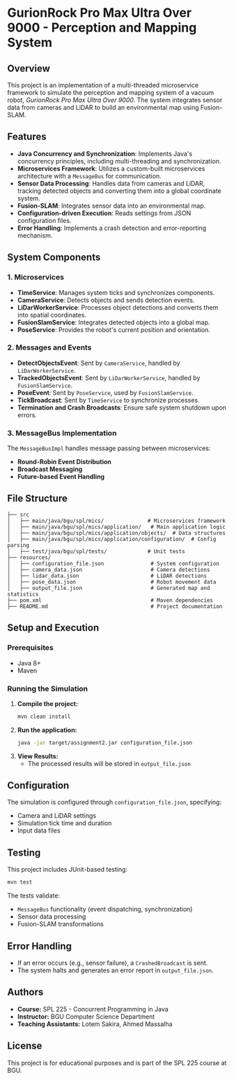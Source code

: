 # GurionRock Pro Max Ultra Over 9000 - Perception and Mapping System

## Overview
This project is an implementation of a multi-threaded microservice framework to simulate the perception and mapping system of a vacuum robot, *GurionRock Pro Max Ultra Over 9000*. The system integrates sensor data from cameras and LiDAR to build an environmental map using Fusion-SLAM.

## Features
- **Java Concurrency and Synchronization**: Implements Java's concurrency principles, including multi-threading and synchronization.
- **Microservices Framework**: Utilizes a custom-built microservices architecture with a `MessageBus` for communication.
- **Sensor Data Processing**: Handles data from cameras and LiDAR, tracking detected objects and converting them into a global coordinate system.
- **Fusion-SLAM**: Integrates sensor data into an environmental map.
- **Configuration-driven Execution**: Reads settings from JSON configuration files.
- **Error Handling**: Implements a crash detection and error-reporting mechanism.

## System Components
### 1. **Microservices**
- **TimeService**: Manages system ticks and synchronizes components.
- **CameraService**: Detects objects and sends detection events.
- **LiDarWorkerService**: Processes object detections and converts them into spatial coordinates.
- **FusionSlamService**: Integrates detected objects into a global map.
- **PoseService**: Provides the robot's current position and orientation.

### 2. **Messages and Events**
- **DetectObjectsEvent**: Sent by `CameraService`, handled by `LiDarWorkerService`.
- **TrackedObjectsEvent**: Sent by `LiDarWorkerService`, handled by `FusionSlamService`.
- **PoseEvent**: Sent by `PoseService`, used by `FusionSlamService`.
- **TickBroadcast**: Sent by `TimeService` to synchronize processes.
- **Termination and Crash Broadcasts**: Ensure safe system shutdown upon errors.

### 3. **MessageBus Implementation**
The `MessageBusImpl` handles message passing between microservices:
- **Round-Robin Event Distribution**
- **Broadcast Messaging**
- **Future-based Event Handling**

## File Structure
```
├── src
│   ├── main/java/bgu/spl/mics/              # Microservices framework
│   ├── main/java/bgu/spl/mics/application/   # Main application logic
│   ├── main/java/bgu/spl/mics/application/objects/  # Data structures
│   ├── main/java/bgu/spl/mics/application/configuration/  # Config parsing
│   ├── test/java/bgu/spl/tests/             # Unit tests
├── resources/
│   ├── configuration_file.json               # System configuration
│   ├── camera_data.json                      # Camera detections
│   ├── lidar_data.json                       # LiDAR detections
│   ├── pose_data.json                        # Robot movement data
│   ├── output_file.json                      # Generated map and statistics
├── pom.xml                                   # Maven dependencies
├── README.md                                 # Project documentation
```

## Setup and Execution
### Prerequisites
- Java 8+
- Maven

### Running the Simulation
1. **Compile the project:**
   ```sh
   mvn clean install
   ```
2. **Run the application:**
   ```sh
   java -jar target/assignment2.jar configuration_file.json
   ```
3. **View Results:**
   - The processed results will be stored in `output_file.json`

## Configuration
The simulation is configured through `configuration_file.json`, specifying:
- Camera and LiDAR settings
- Simulation tick time and duration
- Input data files

## Testing
This project includes JUnit-based testing:
```sh
mvn test
```
The tests validate:
- `MessageBus` functionality (event dispatching, synchronization)
- Sensor data processing
- Fusion-SLAM transformations

## Error Handling
- If an error occurs (e.g., sensor failure), a `CrashedBroadcast` is sent.
- The system halts and generates an error report in `output_file.json`.

## Authors
- **Course:** SPL 225 - Concurrent Programming in Java
- **Instructor:** BGU Computer Science Department
- **Teaching Assistants:** Lotem Sakira, Ahmed Massalha

## License
This project is for educational purposes and is part of the SPL 225 course at BGU.

